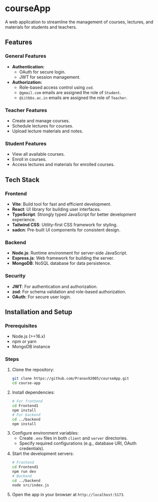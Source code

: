 # courseApp

A web application to streamline the management of courses, lectures, and materials for students and teachers.

## Features

### General Features
- **Authentication:**
  - OAuth for secure login.
  - JWT for session management.
- **Authorization:**
  - Role-based access control using `zod`.
  - `@gmail.com` emails are assigned the role of `Student`.
  - `@iitbbs.ac.in` emails are assigned the role of `Teacher`.

### Teacher Features
- Create and manage courses.
- Schedule lectures for courses.
- Upload lecture materials and notes.

### Student Features
- View all available courses.
- Enroll in courses.
- Access lectures and materials for enrolled courses.

## Tech Stack

### Frontend
- **Vite**: Build tool for fast and efficient development.
- **React**: UI library for building user interfaces.
- **TypeScript**: Strongly typed JavaScript for better development experience.
- **Tailwind CSS**: Utility-first CSS framework for styling.
- **sadcn**: Pre-built UI components for consistent design.

### Backend
- **Node.js**: Runtime environment for server-side JavaScript.
- **Express.js**: Web framework for building the server.
- **MongoDB**: NoSQL database for data persistence.

### Security
- **JWT**: For authentication and authorization.
- **zod**: For schema validation and role-based authorization.
- **OAuth**: For secure user login.



## Installation and Setup

### Prerequisites
- Node.js (>=16.x)
- npm or yarn
- MongoDB instance

### Steps
1. Clone the repository:
   ```bash
   git clone https://github.com/Pranav92005/courseApp.git
   cd course-app
   ```
2. Install dependencies:
   ```bash
   # For frontend
   cd Frontend1
   npm install
   # For backend
   cd ../backend
   npm install
   ```
3. Configure environment variables:
   - Create `.env` files in both `client` and `server` directories.
   - Specify required configurations (e.g., database URI, OAuth credentials).
4. Start the development servers:
   ```bash
   # Frontend
   cd Frontend1
   npm run dev
   # Backend
   cd ../backend
   node src/index.js
   ```
5. Open the app in your browser at `http://localhost:5173`.

